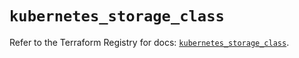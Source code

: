 # `kubernetes_storage_class`

Refer to the Terraform Registry for docs: [`kubernetes_storage_class`](https://registry.terraform.io/providers/hashicorp/kubernetes/2.34.0/docs/resources/storage_class).
